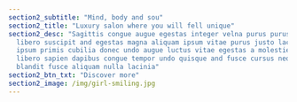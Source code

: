```yaml
---
section2_subtitle: "Mind, body and sou"
section2_title: "Luxury salon where you will fell unique"
section2_desc: "Sagittis congue augue egestas integer velna purus purus magna
  libero suscipit and egestas magna aliquam ipsum vitae purus justo lacus ligula
  ipsum primis cubilia donec undo augue luctus vitae egestas a molestie donec
  libero sapien dapibus congue tempor undo quisque and fusce cursus neque
  blandit fusce aliquam nulla lacinia"
section2_btn_txt: "Discover more"
section2_image: /img/girl-smiling.jpg
---
```

